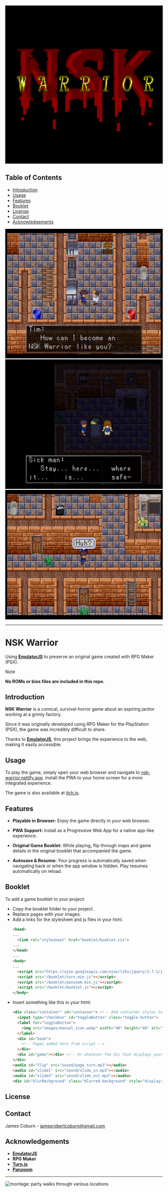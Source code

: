 ![title](images/banner.png)
## Table of Contents
- [Introduction](#introduction)
- [Usage](#usage)
- [Features](#features)
- [Booklet](#booklet)
- [License](#license)
- [Contact](#contact)
- [Acknowledgements](#acknowledgements)

![Tim meets Jim](images/jim_screen.png)
![poisoned man gives advice](images/sick_screen.png)
![Tim is confused](images/huh_screen.png)

---

# NSK Warrior

Using [**EmulatorJS**](https://github.com/EmulatorJS/) to preserve an original game created with RPG Maker (PSX).

> [!NOTE]  
> **No ROMs or bios files are included in this repo.**

## Introduction
**NSK Warrior** is a comical, survival-horror game about an aspiring janitor working at a grimiy factory.  

Since it was originally developed using RPG Maker for the PlayStation (PSX), the game was incredibly difficult to share. 

Thanks to [**EmulatorJS**](https://github.com/EmulatorJS/), this project brings the experience to the web, making it easily accessible.

## Usage
To play the game, simply open your web browser and navigate to [nsk-warrior.netlify.app](https://nsk-warrior.netlify.app). Install the PWA to your home screen for a more integrated experience.

The game is also available at [itch.io](https://imaginary-monkey.itch.io/nsk-warrior).

## Features
- **Playable in Browser:**  Enjoy the game directly in your web browser.
  
- **PWA Support:**  Install as a Progressive Web App for a native app-like experience.
  
- **Original Game Booklet:**  While playing, flip through maps and game details in the original booklet that accompanied the game.
  
- **Autosave & Resume:**  Your progress is automatically saved when navigating back or when the app window is hidden. Play resumes automatically on reload.

## Booklet
To add a game booklet to your project:
- Copy the booklet folder to your project.
- Replace pages with your images.
- Add a links for the stylesheet and js files in your html.
  ```html
  <head>
  ...
    <link rel="stylesheet" href="booklet/booklet.css">
  ...
  </head>
  ...
  <body>
  ...
    <script src="https://ajax.googleapis.com/ajax/libs/jquery/3.7.1/jquery.min.js"></script>
    <script src="/booklet/turn.min.js"></script>
    <script src="/booklet/panzoom.min.js"></script>
    <script src="/booklet/booklet.js"></script>
  </body>
  ```
- Insert something like this in your html:
  ```html
  <div class="container" id="container"> <!-- Add container styles to your css -->
    <input type="checkbox" id="toggleButton" class="toggle-button">
    <label for="toggleButton">
      <img src="images/manual_icon.webp" width="40" height="40" alt="Game Booklet">
    </label>
    <div id="book">
      <!-- Pages added here from script -->
    </div>
    <div id="game"></div> <!-- Or whatever the div that displays your game is called -->
  </div>
  <audio id="flip" src="sound/page_turn.mp3"></audio>
  <audio id="slide1" src="sound/slide_in.mp3"></audio>
  <audio id="slide2" src="sound/slide_out.mp3"></audio>
  <div id="blurBackground" class="blurred-background" style="display: none;"></div>
  ```

## License 

## Contact
James Coburn - jamesrobertcoburn@gmail.com

## Acknowledgements
- [**EmulatorJS**](https://github.com/EmulatorJS/)
- **RPG Maker**
- [**Turn.js**](https://github.com/bahadirdogru/Turn.js-5)
- [**Panzoom**](https://github.com/timmywil/panzoom)

---
![montage: party walks through various locations](images/scroll_screen.avif)
